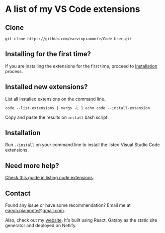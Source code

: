 # A list of my VS Code extensions

## Clone

```
git clone https://github.com/earvinpiamonte/Code-User.git
```

## Installing for the first time?

If you are installing the extensions for the first time, proceed to [Installation](https://github.com/earvinpiamonte/generate-code-extensions#installation) process.

## Installed new extensions?

List all installed extensions on the command line.

```
code --list-extensions | xargs -L 1 echo code --install-extension
```

Copy and paste the results on `install` bash script.

## Installation

Run `./install` on your command line to install the listed Visual Studio Code extensions.

## Need more help?

[Check this guide in listing code extensions](https://stackoverflow.com/questions/35773299/how-can-you-export-vs-code-extension-list).

## Contact

Found any issue or have some recommendation? Email me at [earvin.piamonte@gmail.com](mailto:earvin.piamonte@gmail.com).

Also, check out my [website](https://earvinpiamonte.com). It's built using React, Gatsby as the static site generator and deployed on Netlify.
